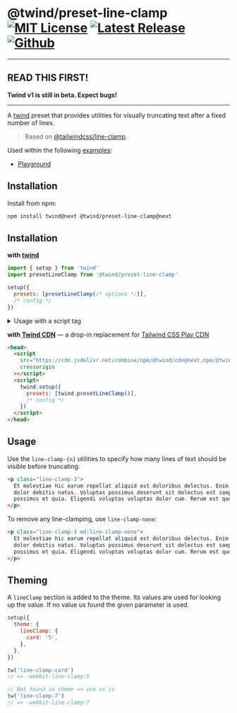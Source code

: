 # @twind/preset-line-clamp [![MIT License](https://flat.badgen.net/github/license/tw-in-js/twind)](https://github.com/tw-in-js/twind/blob/next/LICENSE) [![Latest Release](https://flat.badgen.net/npm/v/@twind/preset-line-clamp/next?icon=npm&label&cache=10800&color=blue)](https://www.npmjs.com/package/@twind/preset-line-clamp/v/next) [![Github](https://flat.badgen.net/badge/icon/tw-in-js%2Ftwind%23preset-line-clamp?icon=github&label)](https://github.com/tw-in-js/twind/tree/next/packages/preset-line-clamp)

---

## READ THIS FIRST!

**Twind v1 is still in beta. Expect bugs!**

---

A [twind](https://github.com/tw-in-js/twind/tree/next/packages/twind) preset that provides utilities for visually truncating text after a fixed number of lines.

> Based on [@tailwindcss/line-clamp](https://github.com/tailwindlabs/tailwindcss-line-clamp).

Used within the following [examples](https://github.com/tw-in-js/twind/tree/next/examples):

- [Playground](https://github.com/tw-in-js/twind/tree/next/examples/playground)

## Installation

Install from npm:

```sh
npm install twind@next @twind/preset-line-clamp@next
```

## Installation

**with [twind](https://github.com/tw-in-js/twind/tree/next/packages/twind)**

```js
import { setup } from 'twind'
import presetLineClamp from '@twind/preset-line-clamp'

setup({
  presets: [presetLineClamp(/* options */)],
  /* config */
})
```

<details><summary>Usage with a script tag</summary>

```html
<head>
  <script
    src="https://cdn.jsdelivr.net/combine/npm/twind@next,npm/@twind/preset-line-clamp@next"
    crossorigin
  ></script>
  <script>
    twind.setup({
      presets: [twind.presetLineClamp(/* options */)],
      /* config */
    })
  </script>
</head>
```

</details>

**with [Twind CDN](https://github.com/tw-in-js/twind/tree/next/packages/cdn)** — a drop-in replacement for [Tailwind CSS Play CDN](https://tailwindcss.com/docs/installation/play-cdn)

```html
<head>
  <script
    src="https://cdn.jsdelivr.net/combine/npm/@twind/cdn@next,npm/@twind/preset-line-clamp@next"
    crossorigin
  ></script>
  <script>
    twind.setup({
      presets: [twind.presetLineClamp()],
      /* config */
    })
  </script>
</head>
```

## Usage

Use the `line-clamp-{n}` utilities to specify how many lines of text should be visible before truncating:

```html
<p class="line-clamp-3">
  Et molestiae hic earum repellat aliquid est doloribus delectus. Enim illum odio porro ut omnis
  dolor debitis natus. Voluptas possimus deserunt sit delectus est saepe nihil. Qui voluptate
  possimus et quia. Eligendi voluptas voluptas dolor cum. Rerum est quos quos id ut molestiae fugit.
</p>
```

To remove any line-clamping, use `line-clamp-none`:

```html
<p class="line-clamp-3 md:line-clamp-none">
  Et molestiae hic earum repellat aliquid est doloribus delectus. Enim illum odio porro ut omnis
  dolor debitis natus. Voluptas possimus deserunt sit delectus est saepe nihil. Qui voluptate
  possimus et quia. Eligendi voluptas voluptas dolor cum. Rerum est quos quos id ut molestiae fugit.
</p>
```

## Theming

A `lineClamp` section is added to the theme. Its values are used for looking up the value. If no value us found the given parameter is used.

```js
setup({
  theme: {
    lineClamp: {
      card: '5',
    },
  },
})

tw('line-clamp-card')
// => -webkit-line-clamp:5

// Not found in theme => use as is
tw('line-clamp-7')
// => -webkit-line-clamp:7
```
